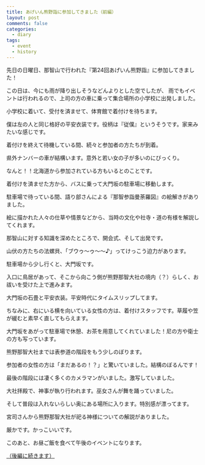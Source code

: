 ```yaml
---
title: あげいん熊野詣に参加してきました（前編）
layout: post
comments: false
categories:
  - diary
tags:
  - event
  - history
---
```

先日の日曜日、那智山で行われた『第24回あげいん熊野詣』に参加してきました！

この日は、今にも雨が降り出しそうなどんよりとした空でしたが、
雨でもイベントは行われるので、上司の方の車に乗って集合場所の小学校に出発しました。

<amp-img src="/img/uploads/2009/10/again-kumano-mode-1-1.jpg" alt="曇り空" width="1200" height="900" layout="responsive"></amp-img>

小学校に着いて、受付を済ませて、体育館で着付けを待ちます。

<amp-img src="/img/uploads/2009/10/again-kumano-mode-1-2.jpg" alt="平安衣装に着替え" width="1200" height="900" layout="responsive"></amp-img>

僕は左の人と同じ格好の平安衣装です。役柄は『従僕』というそうです。家来みたいな感じです。

着付けを終えて待機している間、続々と参加者の方たちが到着。

<amp-img src="/img/uploads/2009/10/again-kumano-mode-1-3.jpg" alt="受付" width="1200" height="900" layout="responsive"></amp-img>

県外ナンバーの車が結構います。意外と若い女の子が多いのにびっくり。

なんと！！北海道から参加されている方もいるとのことです。

着付けを済ませた方から、バスに乗って大門坂の駐車場に移動します。

駐車場で待っている間、語り部さんによる『那智参詣曼荼羅図』の絵解きがありました。

<amp-img src="/img/uploads/2009/10/again-kumano-mode-1-4.jpg" alt="語り部さんトーク" width="1200" height="900" layout="responsive"></amp-img>

絵に描かれた人々の仕草や情景などから、当時の文化や社寺・道の有様を解説してくれます。

那智山に対する知識を深めたところで、開会式、そして出発です。

<amp-img src="/img/uploads/2009/10/again-kumano-mode-1-5.jpg" alt="山伏出陣" width="1200" height="900" layout="responsive"></amp-img>

山伏の方たちの法螺貝、「ブウゥ～ゥ～～♪」ってけっこう迫力があります。

駐車場から少し行くと、大門坂です。

入口に鳥居があって、そこから向こう側が熊野那智大社の境内（？）らしく、お祓いを受けた上で進みます。

<amp-img class="v-img" src="/img/uploads/2009/10/again-kumano-mode-1-6.jpg" alt="" width="900" height="1200" layout="responsive"></amp-img>

大門坂の石畳と平安衣装。平安時代にタイムスリップしてます。

ちなみに、右にいる横を向いている女性の方は、着付けスタッフです。草履や笠が緩むと素早く直してもらえます。

<amp-img src="/img/uploads/2009/10/again-kumano-mode-1-7.jpg" alt="大門坂駐車場で休憩" width="1200" height="900" layout="responsive"></amp-img>

大門坂をあがって駐車場で休憩、お茶を用意してくれていました！尼の方や衛士の方も写っています。

熊野那智大社までは表参道の階段をもう少しのぼります。

参加者の女性の方は「まだあるの！？」と驚いていました。結構のぼるんです！

<amp-img src="/img/uploads/2009/10/again-kumano-mode-1-8.jpg" alt="那智大社階段" width="1200" height="900" layout="responsive"></amp-img>

最後の階段には凄く多くのカメラマンがいました。激写していました。

大社拝殿で、神事が執り行われます。巫女さんが舞を踊っていました。

そして普段は入れないらしい奥にある場所に入ります。特別感が漂ってます。

宮司さんから熊野那智大社が祀る神様についての解説がありました。

<amp-img src="/img/uploads/2009/10/again-kumano-mode-1-9.jpg" alt="那智大社玉垣内" width="1200" height="900" layout="responsive"></amp-img>

厳かです。かっこいいです。

このあと、お昼ご飯を食べて午後のイベントになります。

[（後編に続きます）][10]


 [1]: /img/uploads/2009/10/again-kumano-mode-1-1.jpg
 [2]: /img/uploads/2009/10/again-kumano-mode-1-2.jpg
 [3]: /img/uploads/2009/10/again-kumano-mode-1-3.jpg
 [4]: /img/uploads/2009/10/again-kumano-mode-1-4.jpg
 [5]: /img/uploads/2009/10/again-kumano-mode-1-5.jpg
 [7]: /img/uploads/2009/10/again-kumano-mode-1-7.jpg
 [8]: /img/uploads/2009/10/again-kumano-mode-1-8.jpg
 [9]: /img/uploads/2009/10/again-kumano-mode-1-9.jpg
 [10]: /diary/again-kumano-mode-2.html "あげいん熊野詣に参加してきました（後編）"
